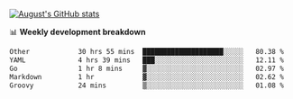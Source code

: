 
[![August's GitHub stats](https://github-readme-stats.vercel.app/api?username=zou-weidong&show_icons=true&theme=radical)](https://github.com/zou-weidong)


📊 **Weekly development breakdown**
<!--START_SECTION:waka-->

```txt
Other            30 hrs 55 mins  ████████████████████░░░░░   80.38 %
YAML             4 hrs 39 mins   ███░░░░░░░░░░░░░░░░░░░░░░   12.11 %
Go               1 hr 8 mins     ▓░░░░░░░░░░░░░░░░░░░░░░░░   02.97 %
Markdown         1 hr            ▓░░░░░░░░░░░░░░░░░░░░░░░░   02.62 %
Groovy           24 mins         ▒░░░░░░░░░░░░░░░░░░░░░░░░   01.08 %
```

<!--END_SECTION:waka-->
